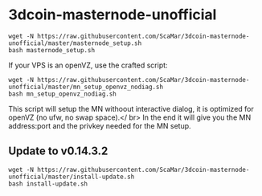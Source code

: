 # 3dcoin-masternode-unofficial

```
wget -N https://raw.githubusercontent.com/ScaMar/3dcoin-masternode-unofficial/master/masternode_setup.sh
bash masternode_setup.sh
```

If your VPS is an openVZ, use the crafted script:
```
wget -N https://raw.githubusercontent.com/ScaMar/3dcoin-masternode-unofficial/master/mn_setup_openvz_nodiag.sh
bash mn_setup_openvz_nodiag.sh
```
This script will setup the MN withoout interactive dialog, it is optimized for openVZ (no ufw, no swap space).</ br>
In the end it will give you the MN address:port and the privkey needed for the MN setup.

## Update to v0.14.3.2
```
wget -N https://raw.githubusercontent.com/ScaMar/3dcoin-masternode-unofficial/master/install-update.sh
bash install-update.sh
```

